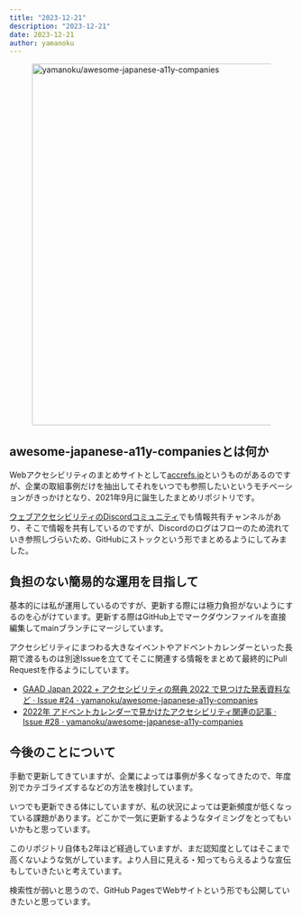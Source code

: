 ```yaml
---
title: "2023-12-21"
description: "2023-12-21"
date: 2023-12-21
author: yamanoku
---
```


<figure>
  <a href="https://yamanoku/awesome-japanese-a11y-companies"><img src="https://i.gyazo.com/da30fd9d7d49c976a1bbe8c64015e851.jpg" alt="yamanoku/awesome-japanese-a11y-companies" width="640"></a>
</figure>

## awesome-japanese-a11y-companiesとは何か

Webアクセシビリティのまとめサイトとして[accrefs.jp](https://accrefs.jp/)というものがあるのですが、企業の取組事例だけを抽出してそれをいつでも参照したいというモチベーションがきっかけとなり、2021年9月に誕生したまとめリポジトリです。

[ウェブアクセシビリティのDiscordコミュニティ](https://discord.com/invite/ujJxXQj5Tj)でも情報共有チャンネルがあり、そこで情報を共有しているのですが、Discordのログはフローのため流れていき参照しづらいため、GitHubにストックという形でまとめるようにしてみました。

## 負担のない簡易的な運用を目指して

基本的には私が運用しているのですが、更新する際には極力負担がないようにするのを心がけています。更新する際はGitHub上でマークダウンファイルを直接編集してmainブランチにマージしています。

アクセシビリティにまつわる大きなイベントやアドベントカレンダーといった長期で渡るものは別途Issueを立ててそこに関連する情報をまとめて最終的にPull Requestを作るようにしています。

- [GAAD Japan 2022 + アクセシビリティの祭典 2022 で見つけた発表資料など · Issue #24 · yamanoku/awesome-japanese-a11y-companies](https://github.com/yamanoku/awesome-japanese-a11y-companies/issues/24)
- [2022年 アドベントカレンダーで見かけたアクセシビリティ関連の記事 · Issue #28 · yamanoku/awesome-japanese-a11y-companies](https://github.com/yamanoku/awesome-japanese-a11y-companies/issues/28)

## 今後のことについて

手動で更新してきていますが、企業によっては事例が多くなってきたので、年度別でカテゴライズするなどの方法を検討しています。

いつでも更新できる体にしていますが、私の状況によっては更新頻度が低くなっている課題があります。どこかで一気に更新するようなタイミングをとってもいいかもと思っています。

このリポジトリ自体も2年ほど経過していますが、まだ認知度としてはそこまで高くないような気がしています。より人目に見える・知ってもらえるような宣伝もしていきたいと考えています。

検索性が弱いと思うので、GitHub PagesでWebサイトという形でも公開していきたいと思っています。
